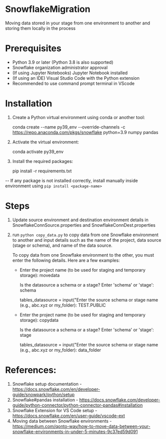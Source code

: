 # SnowflakeMigration
Moving data stored in your stage from one environment to another and storing them locally in the process

# Prerequisites

- Python 3.9 or later (Python 3.8 is also supported)
- Snowflake organization administrator approval
- (If using Jupyter Notebooks) Jupyter Notebook installed
- (If using an IDE) Visual Studio Code with the Python extension
- Recommended to use command prompt terminal in VScode

# Installation

1. Create a Python virtual environment using conda or another tool:

   conda create --name py39_env --override-channels -c https://repo.anaconda.com/pkgs/snowflake python=3.9 numpy pandas

2. Activate the virtual environment:

   conda activate py39_env

3. Install the required packages:

   pip install -r requirements.txt

-- If any package is not installed correctly, install manually inside environment using `pip install <package-name>`

# Steps

1. Update source environment and destination environment details in SnowflakeConnSource.properties and SnowflakeConnDest.properties

2. run `python copy_data.py` to copy data from one Snowflake environment to another and input details such as the name of the project, data source (stage or schema), and name of the data source.

   To copy data from one Snowflake environment to the other, you must enter the following details. Here are a few examples:

   -  Enter the project name (to be used for staging and temporary storage): movedata

      Is the datasource a schema or a stage? Enter 'schema' or 'stage': schema

      tables_datasource = input("Enter the source schema or stage name (e.g., abc.xyz or my_folder): TEST.PUBLIC

   -  Enter the project name (to be used for staging and temporary storage): copydata

      Is the datasource a schema or a stage? Enter 'schema' or 'stage': stage

      tables_datasource = input("Enter the source schema or stage name (e.g., abc.xyz or my_folder): data_folder            

# References:

1. Snowflake setup documentation - https://docs.snowflake.com/en/developer-guide/snowpark/python/setup
2. Snowflake#pandas installation - https://docs.snowflake.com/developer-guide/python-connector/python-connector-pandas#installation 
3. Snowflake Extension for VS Code setup - https://docs.snowflake.com/en/user-guide/vscode-ext
4. Moving data between Snowflake environments - https://medium.com/qonto-way/how-to-move-data-between-your-snowflake-environments-in-under-5-minutes-9c37ed59d091

